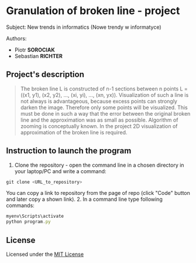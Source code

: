 # Granulation of broken line - project 

Subject: New trends in informatics (Nowe trendy w informatyce)

Authors: 
- Piotr **SOROCIAK**
- Sebastian **RICHTER**

## Project's description
> The broken line L is constructed of n-1 sections between n points
L = ((x1, y1), (x2, y2), ..., (xi, yi), ..., (xn, yx)). Visualization of such a line is not always
is advantageous, because excess points can strongly darken the image. Therefore
only some points will be visualized. This must be done in such a way that the error between
the original broken line and the approximation was as small as possible. Algorithm of
zooming is conceptually known. In the project 2D visualization of approximation of the broken line is required.

## Instruction to launch the program 
1. Clone the repository - open the command line in a chosen directory in your laptop/PC and write a command:
```js
git clone <URL_to_repository>
```
You can copy a link to repository from the page of repo (click "Code" button and later copy a shown link).
2. In a command line type following commands:
```js
myenv\Scripts\activate
python program.py
```

## License

Licensed under the [MIT License](LICENSE)



